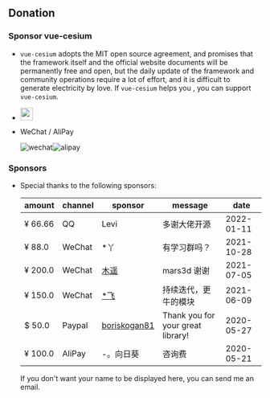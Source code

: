 <!--
 * @Author: zouyaoji@https://github.com/zouyaoji
 * @Date: 2021-07-13 09:06:45
 * @LastEditTime: 2022-01-27 11:44:54
 * @LastEditors: zouyaoji
 * @Description:
 * @FilePath: \vue-cesium@next\website\docs\en-US\donations.md
-->

## Donation

### Sponsor vue-cesium

- `vue-cesium` adopts the MIT open source agreement, and promises that the framework itself and the official website documents will be permanently free and open, but the daily update of the framework and community operations require a lot of effort, and it is difficult to generate electricity by love. If `vue-cesium` helps you , you can support `vue-cesium`.

- <a href="https://www.paypal.me/zouyaoji" target="_blank"><img src="https://zouyaoji.top/vue-cesium/images/paypal.png" style="height:25px;" /></a>
- WeChat / AliPay
  <div style="display: flex">
    <img alt="wechat" title="wechat" src="https://zouyaoji.top/vue-cesium/images/wechat.png">
    <img alt="alipay" title="alipay" src="https://zouyaoji.top/vue-cesium/images/alipay.png">
  </div>

### Sponsors

- Special thanks to the following sponsors:

  | amount  | channel | sponsor                                         | message                           | date       |
  | ------- | ------- | ----------------------------------------------- | --------------------------------- | ---------- |
  | ¥ 66.66 | QQ      | Levi                                            | 多谢大佬开源                      | 2022-01-11 |
  | ¥ 88.0  | WeChat  | \*丫                                            | 有学习群吗？                      | 2021-10-28 |
  | ¥ 200.0 | WeChat  | [木遥](https://github.com/muyao1987)            | mars3d 谢谢                       | 2021-07-05 |
  | ¥ 150.0 | WeChat  | [\*飞](https://github.com/ZephyrTan)            | 持续迭代，更牛的模块              | 2021-06-09 |
  | $ 50.0  | Paypal  | [boriskogan81](https://github.com/boriskogan81) | Thank you for your great library! | 2020-05-27 |
  | ¥ 100.0 | AliPay  | -。向日葵                                       | 咨询费                            | 2020-05-21 |

  If you don't want your name to be displayed here, you can send me an email.
